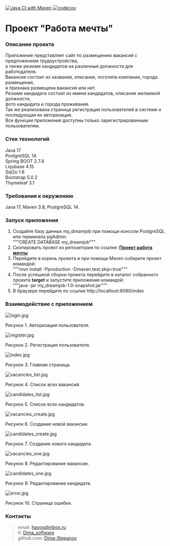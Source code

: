 [![Java CI with Maven](https://github.com/Dima-Stepanov/my_dreamjob/actions/workflows/maven.yml/badge.svg)](https://github.com/Dima-Stepanov/my_dreamjob/actions/workflows/maven.yml)
[![codecov](https://codecov.io/gh/Dima-Stepanov/my_dreamjob/branch/master/graph/badge.svg?token=CZPUaHNoWs)](https://codecov.io/gh/Dima-Stepanov/my_dreamjob)

<h1>Проект "Работа мечты"</h1>

<h3>Описание проекта</h3>
Приложение представляет сайт по размещению вакансий с предложением трудоустройства, <br>
а также резюме кандидатов на различные должности для работодателя.<br>
Вакансия состоит из названия, описания, логотипа компании, города размещения, <br>
и признака размещена вакансия или нет. <br>
Резюме кандидата состоит из имени кандидатов, описания желаемой должности, <br>
фото кандидата и города проживания.<br>
Так же реализована страница регистрация пользователей в системе и последующая их авторизация.<br>
Все функции приложения доступны только зарегистрированным пользователям.<br>

<h3>Стек технологий</h3>
Java 17 <br>
PostgreSQL 14 <br>
Spring BOOT 2.7.4 <br>
Liqubase 4.15 <br>
Sql2o 1.6 <br>
Bootstrap 5.0.2 <br>
Thymeleaf 3.1 <br>

<h3>Требования к окружению</h3>
Java 17,
Maven 3.8,
PostgreSQL 14.

<h3>Запуск приложения</h3>

1. Создайте базу данных my_dreamjob при помощи консоли PostgreSQL или терминала pgAdmin:<br>
   """CREATE DATABASE my_dreamjob"""
2. Скопировать проект из репозитория по ссылке:
   <a href=https://github.com/Dima-Stepanov/my_dreamjob.git><b>Проект работа мечты</b></a>
3. Перейдите в корень проекта и при помощи Maven соберите проект командой:<br>
"""mvn install -Pproduction -Dmaven.test.skip=true"""
4. После успешной сборки проекта перейдите в каталог собранного проекта <b>target</b> и запустите приложение командой:<br>
"""java -jar my_dreamjob-1.0-snapshot.jar"""
5. В браузере перейдите по ссылке http://localhost:8080/index

<h3>Взаимодействие с приложением</h3>

![login.jpg](img%2Flogin.jpg) <br>

Рисунок 1. Авторизация пользователя.

![register.jpg](img%2Fregister.jpg) <br>

Рисунок 2. Регистрация пользователя.

![index.jpg](img%2Findex.jpg) <br>

Рисунок 3. Главная страница.

![vacancies_list.jpg](img%2Fvacancies_list.jpg) <br>

Рисунок 4. Список всех вакансий.

![candidates_list.jpg](img%2Fcandidates_list.jpg) <br>

Рисунок 5. Список всех кандидатов.

![vacancies_create.jpg](img%2Fvacancies_create.jpg) <br>

Рисунок 6. Создание новой вакансии.

![candidates_create.jpg](img%2Fcandidates_create.jpg) <br>

Рисунок 7. Создание нового кандидата.

![vacancies_one.jpg](img%2Fvacancies_one.jpg) <br>

Рисунок 8. Редактирование вакансии.

![candidates_one.jpg](img%2Fcandidates_one.jpg) <br>

Рисунок 9. Редактирование кандидата.

![error.jpg](img%2Ferror.jpg) <br>

Рисунок 10. Страница ошибки.

### Контакты

> email: [haoos@inbox.ru](mailto:haoos@inbox.ru) <br>
> tl: [Dima_software](https://t.me/Dima_software) <br>
> github.com: [Dima-Stepanov](https://github.com/Dima-Stepanov)
